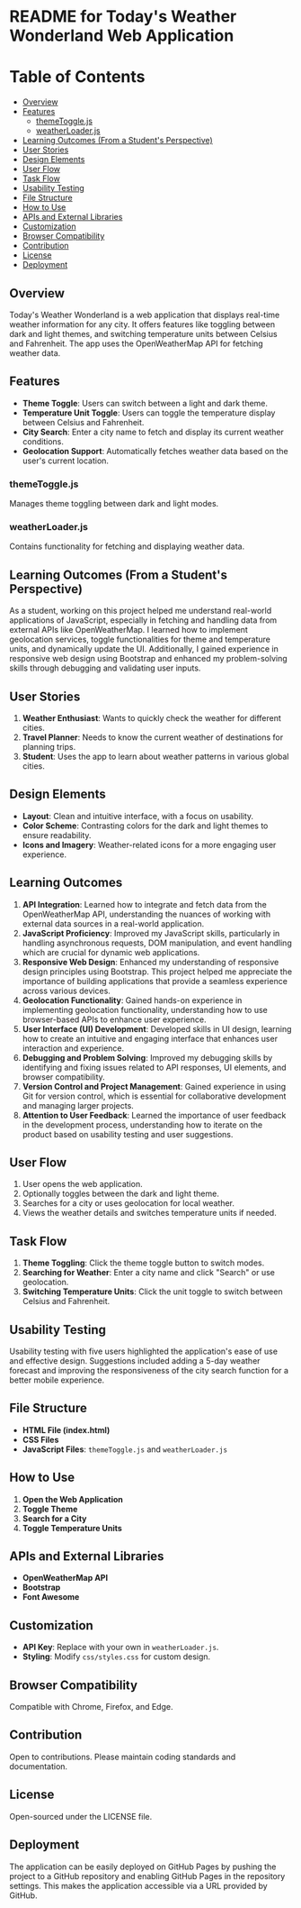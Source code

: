 # README for Today's Weather Wonderland Web Application

# Table of Contents
- [Overview](#overview)
- [Features](#features)
  - [themeToggle.js](#themetogglejs)
  - [weatherLoader.js](#weatherloaderjs)
- [Learning Outcomes (From a Student's Perspective)](#learning-outcomes-from-a-students-perspective)
- [User Stories](#user-stories)
- [Design Elements](#design-elements)
- [User Flow](#user-flow)
- [Task Flow](#task-flow)
- [Usability Testing](#usability-testing)
- [File Structure](#file-structure)
- [How to Use](#how-to-use)
- [APIs and External Libraries](#apis-and-external-libraries)
- [Customization](#customization)
- [Browser Compatibility](#browser-compatibility)
- [Contribution](#contribution)
- [License](#license)
- [Deployment](#deployment)

## Overview
Today's Weather Wonderland is a web application that displays real-time weather information for any city. It offers features like toggling between dark and light themes, and switching temperature units between Celsius and Fahrenheit. The app uses the OpenWeatherMap API for fetching weather data.

## Features
- **Theme Toggle**: Users can switch between a light and dark theme.
- **Temperature Unit Toggle**: Users can toggle the temperature display between Celsius and Fahrenheit.
- **City Search**: Enter a city name to fetch and display its current weather conditions.
- **Geolocation Support**: Automatically fetches weather data based on the user's current location.

### themeToggle.js
Manages theme toggling between dark and light modes.

### weatherLoader.js
Contains functionality for fetching and displaying weather data.

## Learning Outcomes (From a Student's Perspective)
As a student, working on this project helped me understand real-world applications of JavaScript, especially in fetching and handling data from external APIs like OpenWeatherMap. I learned how to implement geolocation services, toggle functionalities for theme and temperature units, and dynamically update the UI. Additionally, I gained experience in responsive web design using Bootstrap and enhanced my problem-solving skills through debugging and validating user inputs.

## User Stories
1. **Weather Enthusiast**: Wants to quickly check the weather for different cities.
2. **Travel Planner**: Needs to know the current weather of destinations for planning trips.
3. **Student**: Uses the app to learn about weather patterns in various global cities.

## Design Elements
- **Layout**: Clean and intuitive interface, with a focus on usability.
- **Color Scheme**: Contrasting colors for the dark and light themes to ensure readability.
- **Icons and Imagery**: Weather-related icons for a more engaging user experience.

## Learning Outcomes
1. **API Integration**: Learned how to integrate and fetch data from the OpenWeatherMap API, understanding the nuances of working with external data sources in a real-world application.
2. **JavaScript Proficiency**: Improved my JavaScript skills, particularly in handling asynchronous requests, DOM manipulation, and event handling which are crucial for dynamic web applications.
3. **Responsive Web Design**: Enhanced my understanding of responsive design principles using Bootstrap. This project helped me appreciate the importance of building applications that provide a seamless experience across various devices.
4. **Geolocation Functionality**: Gained hands-on experience in implementing geolocation functionality, understanding how to use browser-based APIs to enhance user experience.
5. **User Interface (UI) Development**: Developed skills in UI design, learning how to create an intuitive and engaging interface that enhances user interaction and experience.
6. **Debugging and Problem Solving**: Improved my debugging skills by identifying and fixing issues related to API responses, UI elements, and browser compatibility.
7. **Version Control and Project Management**: Gained experience in using Git for version control, which is essential for collaborative development and managing larger projects.
8. **Attention to User Feedback**: Learned the importance of user feedback in the development process, understanding how to iterate on the product based on usability testing and user suggestions.

## User Flow
1. User opens the web application.
2. Optionally toggles between the dark and light theme.
3. Searches for a city or uses geolocation for local weather.
4. Views the weather details and switches temperature units if needed.

## Task Flow
1. **Theme Toggling**: Click the theme toggle button to switch modes.
2. **Searching for Weather**: Enter a city name and click "Search" or use geolocation.
3. **Switching Temperature Units**: Click the unit toggle to switch between Celsius and Fahrenheit.

## Usability Testing
Usability testing with five users highlighted the application's ease of use and effective design. Suggestions included adding a 5-day weather forecast and improving the responsiveness of the city search function for a better mobile experience.

## File Structure
- **HTML File (index.html)**
- **CSS Files**
- **JavaScript Files**: `themeToggle.js` and `weatherLoader.js`

## How to Use
1. **Open the Web Application**
2. **Toggle Theme**
3. **Search for a City**
4. **Toggle Temperature Units**

## APIs and External Libraries
- **OpenWeatherMap API**
- **Bootstrap**
- **Font Awesome**

## Customization
- **API Key**: Replace with your own in `weatherLoader.js`.
- **Styling**: Modify `css/styles.css` for custom design.

## Browser Compatibility
Compatible with Chrome, Firefox, and Edge.

## Contribution
Open to contributions. Please maintain coding standards and documentation.

## License
Open-sourced under the LICENSE file.

## Deployment
The application can be easily deployed on GitHub Pages by pushing the project to a GitHub repository and enabling GitHub Pages in the repository settings. This makes the application accessible via a URL provided by GitHub.
